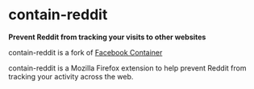 # contain-reddit

**Prevent Reddit from tracking your visits to other websites**

contain-reddit is a fork of [Facebook Container](https://github.com/mozilla/contain-facebook)

contain-reddit is a Mozilla Firefox extension to help prevent Reddit from tracking your activity across the web.
